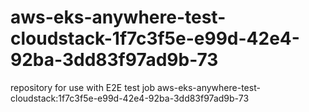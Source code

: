 # aws-eks-anywhere-test-cloudstack-1f7c3f5e-e99d-42e4-92ba-3dd83f97ad9b-73
repository for use with E2E test job aws-eks-anywhere-test-cloudstack:1f7c3f5e-e99d-42e4-92ba-3dd83f97ad9b-73

